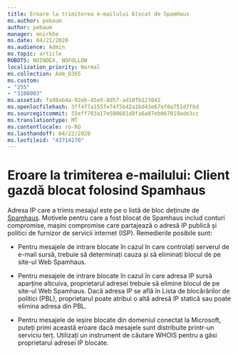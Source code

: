 ```yaml
---
title: Eroare la trimiterea e-mailului blocat de SpamHaus
ms.author: pebaum
author: pebaum
manager: mnirkhe
ms.date: 04/21/2020
ms.audience: Admin
ms.topic: article
ROBOTS: NOINDEX, NOFOLLOW
localization_priority: Normal
ms.collection: Adm_O365
ms.custom:
- "255"
- "3100003"
ms.assetid: fa98ab4a-92eb-45e9-8d57-ad10fb123042
ms.openlocfilehash: 3ff4f7a155fe74f5b42a1bd43e67ef0a751d7fbd
ms.sourcegitcommit: 55eff703a17e500681d8fa6a87eb067019ade3cc
ms.translationtype: MT
ms.contentlocale: ro-RO
ms.lasthandoff: 04/22/2020
ms.locfileid: "43714270"
---
```

# <a name="error-sending-email-client-host-blocked-using-spamhaus"></a>Eroare la trimiterea e-mailului: Client gazdă blocat folosind Spamhaus

Adresa IP care a trimis mesajul este pe o listă de bloc deținute de [Spamhaus](https://go.microsoft.com/fwlink/p/?linkid=123245). Motivele pentru care a fost blocat de Spamhaus includ conturi compromise, mașini compromise care partajează o adresă IP publică și politici de furnizor de servicii internet (ISP). Remedierile posibile sunt:
  
- Pentru mesajele de intrare blocate în cazul în care controlați serverul de e-mail sursă, trebuie să determinați cauza și să eliminați blocul de pe site-ul Web Spamhaus.

- Pentru mesajele de intrare blocate în cazul în care adresa IP sursă aparține altcuiva, proprietarul adresei trebuie să elimine blocul de pe site-ul Web Spamhaus. Dacă adresa IP se află în Lista de blocărărilor de politici (PBL), proprietarul poate atribui o altă adresă IP statică sau poate elimina adresa din PBL.

- Pentru mesajele de ieșire blocate din domeniul conectat la Microsoft, puteți primi această eroare dacă mesajele sunt distribuite printr-un serviciu terț. Utilizați un instrument de căutare WHOIS pentru a găsi proprietarul adresei IP blocate.
